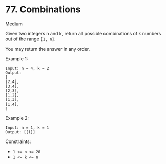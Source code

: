 # 77. Combinations 
    
Medium

Given two integers n and k, return all possible combinations of k numbers out
of the range `[1, n]`.

You may return the answer in any order.

Example 1:
```
Input: n = 4, k = 2
Output:
[
[2,4],
[3,4],
[2,3],
[1,2],
[1,3],
[1,4],
]
```
Example 2:
```
Input: n = 1, k = 1
Output: [[1]]
```


Constraints:

* `1 <= n <= 20`
* `1 <= k <= n`

